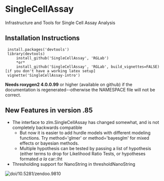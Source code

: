 SingleCellAssay
===============

Infrastructure and Tools for Single Cell Assay Analysis


Installation Instructions
------------
     install.packages('devtools')
     library(devtools)
		 install_github('SingleCellAssay', 'RGLab')
		 *or*
		 install_github('SingleCellAssay', 'RGLab', build_vignettes=FALSE) [if you don't have a working latex setup]
     vignette('SingleCellAssay-intro')

**Needs roxygen2 4.0.0.99** or higher (available on github) if the documentation is regenerated--otherwise the NAMESPACE file will not be correct.


New Features in version .85
------------
- The interface to zlm.SingleCellAssay has changed somewhat, and is not completely backwards compatible
    * But now it is easier to add hurdle models with different modeling functions.  Try method='glmer' or method='bayesglm' for mixed effects or bayesian methods.
    * Multiple hypothesis can be tested by passing a list of hypothesis (either terms to drop for Likelihood Ratio Tests, or hypotheses formated *a la* car::lht
- Thresholding support for NanoString in thresholdNanoString

![doi/10.5281/zendoo.9810](http://zenodo.org/badge/doi/10.5281/zenodo.9810.png)
